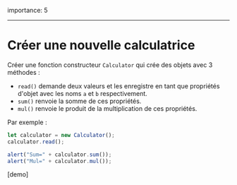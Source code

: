 importance: 5

---

# Créer une nouvelle calculatrice

Créer une fonction constructeur `Calculator` qui crée des objets avec 3 méthodes :

- `read()` demande deux valeurs et les enregistre en tant que propriétés d'objet avec les noms `a` et `b` respectivement.
- `sum()` renvoie la somme de ces propriétés.
- `mul()` renvoie le produit de la multiplication de ces propriétés.

Par exemple :

```js
let calculator = new Calculator();
calculator.read();

alert("Sum=" + calculator.sum());
alert("Mul=" + calculator.mul());
```

[demo]
